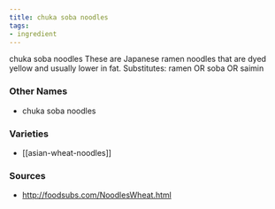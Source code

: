 ```yaml
---
title: chuka soba noodles
tags:
- ingredient
---
```

chuka soba noodles These are Japanese ramen noodles that are dyed yellow and usually lower in fat. Substitutes: ramen OR soba OR saimin

### Other Names

* chuka soba noodles

### Varieties

* [[asian-wheat-noodles]]

### Sources
* http://foodsubs.com/NoodlesWheat.html
